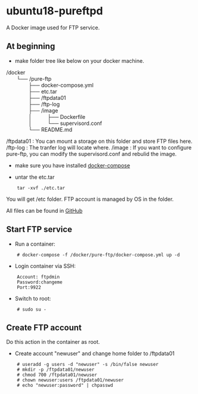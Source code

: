 # ubuntu18-pureftpd

A Docker image used for FTP service.

## At beginning 

- make folder tree like below on your docker machine.

/docker<br /> 
&emsp;&emsp;└── /pure-ftp<br /> 
&emsp;&emsp;&emsp;&emsp;    ├── docker-compose.yml<br /> 
&emsp;&emsp;&emsp;&emsp;    ├── etc.tar<br /> 
&emsp;&emsp;&emsp;&emsp;    ├── /ftpdata01<br /> 
&emsp;&emsp;&emsp;&emsp;    ├── /ftp-log<br /> 
&emsp;&emsp;&emsp;&emsp;    ├── /image<br /> 
&emsp;&emsp;&emsp;&emsp;    │&emsp;&emsp;&emsp;├── Dockerfile<br /> 
&emsp;&emsp;&emsp;&emsp;    │&emsp;&emsp;&emsp;└── supervisord.conf<br /> 
&emsp;&emsp;&emsp;&emsp;    └── README.md<br /> 

/ftpdata01 : You can mount a storage on this folder and store FTP files here.
/ftp-log : The tranfer log will locate where.
/image : If you want to configure pure-ftp, you can modify the supervisord.conf and rebulid the image.

- make sure you have installed [docker-compose](https://docs.docker.com/compose/install/)

- untar the etc.tar 
~~~~
    tar -xvf ./etc.tar
~~~~
You will get /etc folder. FTP account is managed by OS in the folder.

All files can be found in [GitHub](https://github.com/iankao0914/ubuntu18-pureftpd)

## Start FTP service

- Run a container:
~~~~
    # docker-compose -f /docker/pure-ftp/docker-compose.yml up -d
~~~~

- Login container via SSH:
~~~~
    Account: ftpdmin
    Password:changeme
    Port:9922
~~~~

- Switch to root:
~~~~
    # sudo su -
~~~~

## Create FTP account

Do this action in the container as root.
- Create account "newuser" and change home folder to /ftpdata01
~~~~
    # useradd -g users -d "newuser" -s /bin/false newuser
    # mkdir -p /ftpdata01/newuser
    # chmod 700 /ftpdata01/newuser
    # chown newuser:users /ftpdata01/newuser
    # echo "newuser:password" | chpasswd
~~~~
